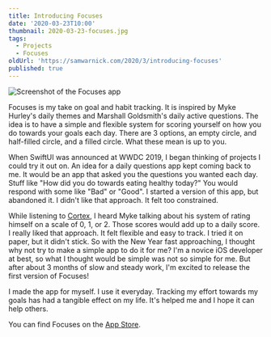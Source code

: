 ```yaml
---
title: Introducing Focuses
date: '2020-03-23T10:00'
thumbnail: 2020-03-23-focuses.jpg
tags:
  - Projects
  - Focuses
oldUrl: 'https://samwarnick.com/2020/3/introducing-focuses'
published: true
---
```


![Screenshot of the Focuses app](https://res.cloudinary.com/verygoodfm/image/upload/v1584789837/samwarnick.com/main.png)

Focuses is my take on goal and habit tracking. It is inspired by Myke Hurley's daily themes and Marshall Goldsmith's daily active questions. The idea is to have a simple and flexible system for scoring yourself on how you do towards your goals each day. There are 3 options, an empty circle, and half-filled circle, and a filled circle. What these mean is up to you.

When SwiftUI was announced at WWDC 2019, I began thinking of projects I could try it out on. An idea for a daily questions app kept coming back to me. It would be an app that asked you the questions you wanted each day. Stuff like "How did you do towards eating healthy today?" You would respond with some like "Bad" or "Good". I started a version of this app, but abandoned it. I didn't like that approach. It felt too constrained.

While listening to [Cortex](https://relay.fm/cortex), I heard Myke talking about his system of rating himself on a scale of 0, 1, or 2. Those scores would add up to a daily score. I really liked that approach. It felt flexible and easy to track. I tried it on paper, but it didn't stick. So with the New Year fast approaching, I thought why not try to make a simple app to do it for me? I'm a novice iOS developer at best, so what I thought would be simple was not so simple for me. But after about 3 months of slow and steady work, I'm excited to release the first version of Focuses!

I made the app for myself. I use it everyday. Tracking my effort towards my goals has had a tangible effect on my life. It's helped me and I hope it can help others.

You can find Focuses on the [App Store](https://apps.apple.com/us/app/focuses/id1492385864?ls=1).
